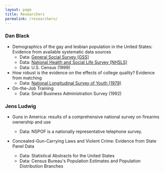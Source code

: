 ```yaml
---
layout: page
title: Researchers 
permalink: /researchers/
---
```


### Dan Black
- Demographics of the gay and lesbian population in the United States: Evidence from available systematic data sources
    - Data: [General Social Survey (GSS)](/DataCensus/#general_social_survey)
	- Data: [National Health and Social Life Survey (NHSLS)](/DataCensus/#NHSLS)
    - Data: U.S. Census (1999)
- How robust is the evidence on the effects of college quality? Evidence from matching
    - Data: [National Longitudinal Survey of Youth (1979)](/DataCensus/#national_longitudinal_surveys)
- On-the-Job Training
    - Data: Small Business Administration Survey (1992)

### Jens Ludwig
- Guns in America: results of a comprehensive national survey on firearms ownership and use
	- Data: NSPOF is a nationally representative telephone survey. 

- Concealed-Gun-Carrying Laws and Violent Crime: Evidence from State Panel Data
	- Data: Statistical Abstracts for the United States
	- Data: Census Bureau's Population Estimates and Population Distribution Branches
